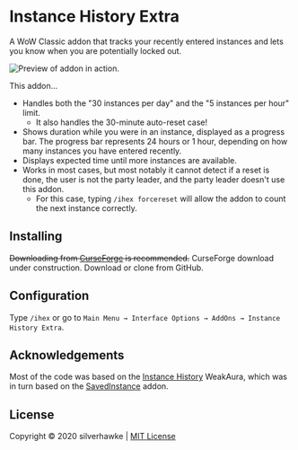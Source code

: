 # Instance History Extra
A WoW Classic addon that tracks your recently entered instances and lets you know when you are potentially locked out.

![Preview of addon in action.](https://silverhawke.s-ul.eu/Kl4116VN)

This addon...

* Handles both the "30 instances per day" and the "5 instances per hour" limit.
  * It also handles the 30-minute auto-reset case!
* Shows duration while you were in an instance, displayed as a progress bar. The progress bar represents 24 hours or 1 hour, depending on how many instances you have entered recently.
* Displays expected time until more instances are available.
* Works in most cases, but most notably it cannot detect if a reset is done, the user is not the party leader, and the party leader doesn't use this addon.
  * For this case, typing `/ihex forcereset` will allow the addon to count the next instance correctly.

## Installing
~~Downloading from [CurseForge](https://www.curseforge.com/wow/addons/instancehistoryextra) is recommended.~~ CurseForge download under construction. Download or clone from GitHub.

## Configuration
Type `/ihex` or go to `Main Menu → Interface Options → AddOns → Instance History Extra`.

## Acknowledgements
Most of the code was based on the [Instance History](https://wago.io/OXlZupyKm) WeakAura, which was in turn based on the [SavedInstance](https://www.curseforge.com/wow/addons/saved_instances) addon.

## License
Copyright © 2020 silverhawke | [MIT License](https://opensource.org/licenses/MIT)

